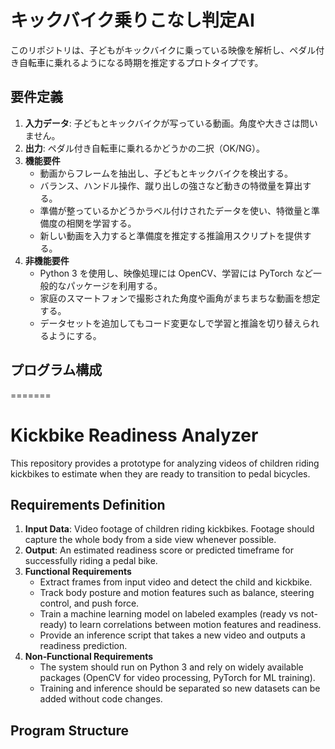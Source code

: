 
# キックバイク乗りこなし判定AI

このリポジトリは、子どもがキックバイクに乗っている映像を解析し、ペダル付き自転車に乗れるようになる時期を推定するプロトタイプです。

## 要件定義

1. **入力データ**: 子どもとキックバイクが写っている動画。角度や大きさは問いません。
2. **出力**: ペダル付き自転車に乗れるかどうかの二択（OK/NG）。
3. **機能要件**
   - 動画からフレームを抽出し、子どもとキックバイクを検出する。
   - バランス、ハンドル操作、蹴り出しの強さなど動きの特徴量を算出する。
   - 準備が整っているかどうかラベル付けされたデータを使い、特徴量と準備度の相関を学習する。
   - 新しい動画を入力すると準備度を推定する推論用スクリプトを提供する。
4. **非機能要件**
   - Python 3 を使用し、映像処理には OpenCV、学習には PyTorch など一般的なパッケージを利用する。
   - 家庭のスマートフォンで撮影された角度や画角がまちまちな動画を想定する。
   - データセットを追加してもコード変更なしで学習と推論を切り替えられるようにする。

## プログラム構成
=======
# Kickbike Readiness Analyzer

This repository provides a prototype for analyzing videos of children riding kickbikes to estimate when they are ready to transition to pedal bicycles.

## Requirements Definition

1. **Input Data**: Video footage of children riding kickbikes. Footage should capture the whole body from a side view whenever possible.
2. **Output**: An estimated readiness score or predicted timeframe for successfully riding a pedal bike.
3. **Functional Requirements**
   - Extract frames from input video and detect the child and kickbike.
   - Track body posture and motion features such as balance, steering control, and push force.
   - Train a machine learning model on labeled examples (ready vs not-ready) to learn correlations between motion features and readiness.
   - Provide an inference script that takes a new video and outputs a readiness prediction.
4. **Non‑Functional Requirements**
   - The system should run on Python 3 and rely on widely available packages (OpenCV for video processing, PyTorch for ML training).
   - Training and inference should be separated so new datasets can be added without code changes.

## Program Structure
